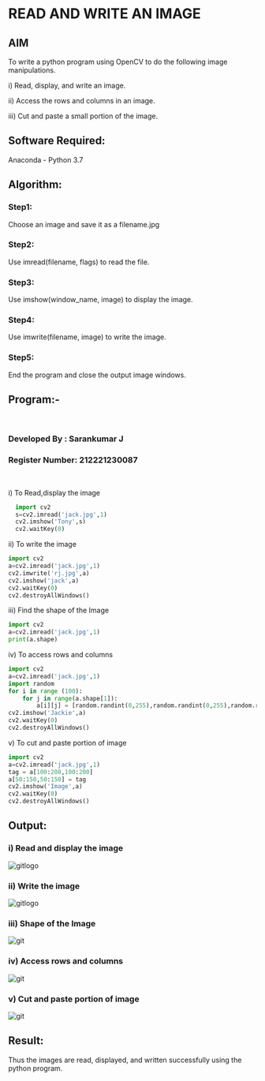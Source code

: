 # READ AND WRITE AN IMAGE
## AIM
To write a python program using OpenCV to do the following image manipulations.

i) Read, display, and write an image.

ii) Access the rows and columns in an image.

iii) Cut and paste a small portion of the image.

## Software Required:
Anaconda - Python 3.7
## Algorithm:
### Step1:
Choose an image and save it as a filename.jpg
### Step2:
Use imread(filename, flags) to read the file.
### Step3:
Use imshow(window_name, image) to display the image.
### Step4:
Use imwrite(filename, image) to write the image.
### Step5:
End the program and close the output image windows.
## Program:-
<br>

### Developed By : Sarankumar J
### Register Number: 212221230087
<br>

i) To Read,display the image
```py
  import cv2
  s=cv2.imread('jack.jpg',1)
  cv2.imshow('Tony',s)
  cv2.waitKey(0)
```
ii) To write the image
```py
import cv2
a=cv2.imread('jack.jpg',1)
cv2.imwrite('rj.jpg',a)
cv2.imshow('jack',a)
cv2.waitKey(0)
cv2.destroyAllWindows()
```
iii) Find the shape of the Image
```py
import cv2
a=cv2.imread('jack.jpg',1)
print(a.shape)
```
iv) To access rows and columns

```py
import cv2
a=cv2.imread('jack.jpg',1)
import random
for i in range (100):
    for j in range(a.shape[1]):
        a[i][j] = [random.randint(0,255),random.randint(0,255),random.randint(0,255)]
cv2.imshow('Jackie',a)
cv2.waitKey(0)
cv2.destroyAllWindows()
```
v) To cut and paste portion of image
```py
import cv2
a=cv2.imread('jack.jpg',1)
tag = a[100:200,100:200]
a[50:150,50:150] = tag
cv2.imshow('Image',a)
cv2.waitKey(0)
cv2.destroyAllWindows()
```

## Output:

### i) Read and display the image

![gitlogo](./output1.png)

### ii) Write the image

![gitlogo](./op2.png)
### iii) Shape of the Image

![git](./op3.png)

### iv) Access rows and columns
![git](./op4.png)
### v) Cut and paste portion of image
![git](./op5.png)

## Result:
Thus the images are read, displayed, and written successfully using the python program.


